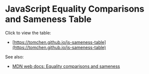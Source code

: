 # JavaScript Equality Comparisons and Sameness Table

Click to view the table:
* [https://tomchen.github.io/js-sameness-table](https://tomchen.github.io/js-sameness-table)

See also:
* [MDN web docs: Equality comparisons and sameness](https://developer.mozilla.org/en-US/docs/Web/JavaScript/Equality_comparisons_and_sameness)
